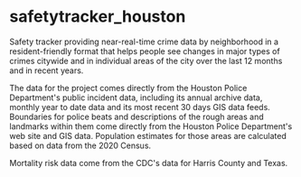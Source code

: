 # safetytracker_houston

Safety tracker providing near-real-time crime data by neighborhood in a resident-friendly format that helps people see changes in major types of crimes citywide and in individual areas of the city over the last 12 months and in recent years.

The data for the project comes directly from the Houston Police Department's public incident data, including its annual archive data, monthly year to date data and its most recent 30 days GIS data feeds. Boundaries for police beats and descriptions of the rough areas and landmarks within them come directly from the Houston Police Department's web site and GIS data. Population estimates for those areas are calculated based on data from the 2020 Census.

Mortality risk data come from the CDC's data for Harris County and Texas.


